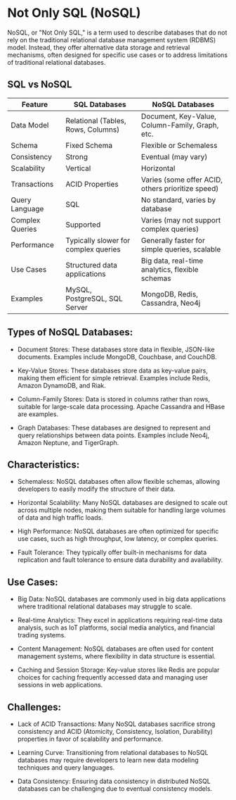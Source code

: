 # Not Only SQL (NoSQL)

NoSQL, or "Not Only SQL," is a term used to describe databases that do not rely on the traditional relational database management system (RDBMS) model. Instead, they offer alternative data storage and retrieval mechanisms, often designed for specific use cases or to address limitations of traditional relational databases. 

## SQL vs NoSQL

| Feature | SQL Databases | NoSQL Databases |
|---------|---------------|-----------------|
| Data Model | Relational (Tables, Rows, Columns) | Document, Key-Value, Column-Family, Graph, etc. |
| Schema | Fixed Schema | Flexible or Schemaless |
| Consistency | Strong | Eventual (may vary) |
| Scalability | Vertical | Horizontal |
| Transactions | ACID Properties | Varies (some offer ACID, others prioritize speed) |
| Query Language | SQL | No standard, varies by database |
| Complex Queries | Supported | Varies (may not support complex queries) |
| Performance | Typically slower for complex queries | Generally faster for simple queries, scalable |
| Use Cases | Structured data applications | Big data, real-time analytics, flexible schemas |
| Examples | MySQL, PostgreSQL, SQL Server | MongoDB, Redis, Cassandra, Neo4j |

## Types of NoSQL Databases:

- Document Stores: These databases store data in flexible, JSON-like documents. Examples include MongoDB, Couchbase, and CouchDB.

- Key-Value Stores: These databases store data as key-value pairs, making them efficient for simple retrieval. Examples include Redis, Amazon DynamoDB, and Riak.

- Column-Family Stores: Data is stored in columns rather than rows, suitable for large-scale data processing. Apache Cassandra and HBase are examples.

- Graph Databases: These databases are designed to represent and query relationships between data points. Examples include Neo4j, Amazon Neptune, and TigerGraph.

## Characteristics:

- Schemaless: NoSQL databases often allow flexible schemas, allowing developers to easily modify the structure of their data.

- Horizontal Scalability: Many NoSQL databases are designed to scale out across multiple nodes, making them suitable for handling large volumes of data and high traffic loads.

- High Performance: NoSQL databases are often optimized for specific use cases, such as high throughput, low latency, or complex queries.

- Fault Tolerance: They typically offer built-in mechanisms for data replication and fault tolerance to ensure data durability and availability.

## Use Cases:

- Big Data: NoSQL databases are commonly used in big data applications where traditional relational databases may struggle to scale.

- Real-time Analytics: They excel in applications requiring real-time data analysis, such as IoT platforms, social media analytics, and financial trading systems.

- Content Management: NoSQL databases are often used for content management systems, where flexibility in data structure is essential.

- Caching and Session Storage: Key-value stores like Redis are popular choices for caching frequently accessed data and managing user sessions in web applications.

## Challenges:

- Lack of ACID Transactions: Many NoSQL databases sacrifice strong consistency and ACID (Atomicity, Consistency, Isolation, Durability) properties in favor of scalability and performance.

- Learning Curve: Transitioning from relational databases to NoSQL databases may require developers to learn new data modeling techniques and query languages.

- Data Consistency: Ensuring data consistency in distributed NoSQL databases can be challenging due to eventual consistency models.